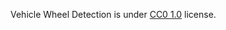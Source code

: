 Vehicle Wheel Detection is under [CC0 1.0](https://creativecommons.org/publicdomain/zero/1.0/) license.